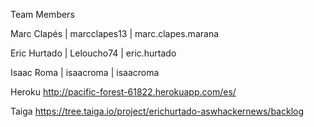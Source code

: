 Team Members

Marc Clapés | marcclapes13 | marc.clapes.marana

Eric Hurtado | Leloucho74 | eric.hurtado

Isaac Roma | isaacroma | isaacroma

Heroku
http://pacific-forest-61822.herokuapp.com/es/

Taiga
https://tree.taiga.io/project/erichurtado-aswhackernews/backlog
